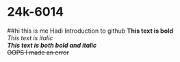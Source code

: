 # 24k-6014
##hi this is me Hadi 
Introduction to github 
**This text is bold**\
*This text is italic*\
***This text is both bold and italic***\
~~OOPS I made an error~~
